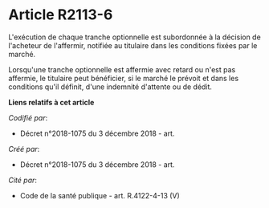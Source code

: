 # Article R2113-6

L'exécution de chaque tranche optionnelle est subordonnée à la décision de l'acheteur de l'affermir, notifiée au titulaire
dans les conditions fixées par le marché.

Lorsqu'une tranche optionnelle est affermie avec retard ou n'est pas affermie, le titulaire peut bénéficier, si le marché le
prévoit et dans les conditions qu'il définit, d'une indemnité d'attente ou de dédit.

**Liens relatifs à cet article**

_Codifié par_:

  - Décret n°2018-1075 du 3 décembre 2018 - art.

_Créé par_:

  - Décret n°2018-1075 du 3 décembre 2018 - art.

_Cité par_:

  - Code de la santé publique - art. R.4122-4-13 (V)
